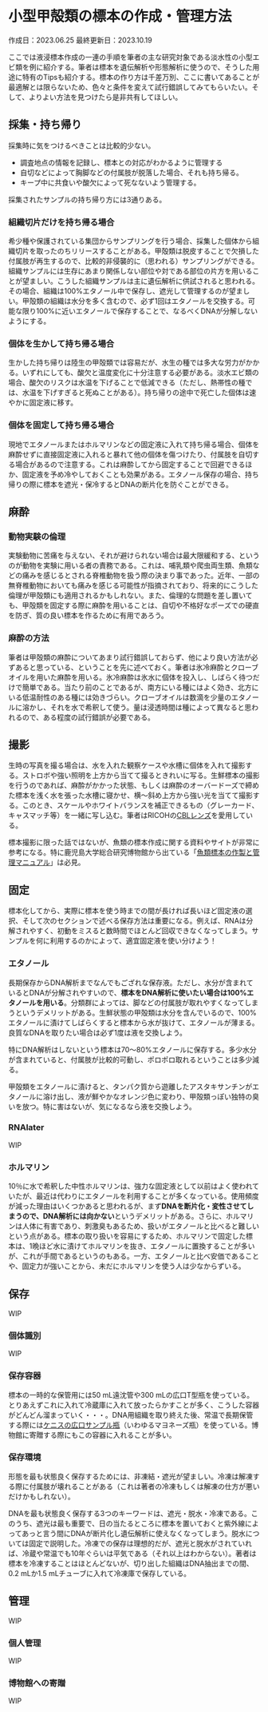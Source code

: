 # 小型甲殻類の標本の作成・管理方法

作成日：2023.06.25
最終更新日：2023.10.19

ここでは液浸標本作成の一連の手順を筆者の主な研究対象である淡水性の小型エビ類を例に紹介する。筆者は標本を遺伝解析や形態解析に使うので、そうした用途に特有のTipsも紹介する。標本の作り方は千差万別、ここに書いてあることが最適解とは限らないため、色々と条件を変えて試行錯誤してみてもらいたい。そして、よりよい方法を見つけたら是非共有してほしい。

## 採集・持ち帰り

採集時に気をつけるべきことは比較的少ない。

- 調査地点の情報を記録し、標本との対応がわかるように管理する
- 自切などによって胸脚などの付属肢が脱落した場合、それも持ち帰る。
- キープ中に共食いや酸欠によって死なないよう管理する。

採集されたサンプルの持ち帰り方には3通りある。

### 組織切片だけを持ち帰る場合

希少種や保護されている集団からサンプリングを行う場合、採集した個体から組織切片を取ったのちリリースすることがある。甲殻類は脱皮することで欠損した付属肢が再生するので、比較的非侵襲的に（思われる）サンプリングができる。組織サンプルには生存にあまり関係しない部位や対である部位の片方を用いることが望ましい。こうした組織サンプルは主に遺伝解析に供試されると思われる。その場合、組織は100%エタノール中で保存し、遮光して管理するのが望ましい。甲殻類の組織は水分を多く含むので、必ず1回はエタノールを交換する。可能な限り100%に近いエタノールで保存することで、なるべくDNAが分解しないようにする。

### 個体を生かして持ち帰る場合

生かした持ち帰りは陸生の甲殻類では容易だが、水生の種では多大な労力がかかる。いずれにしても、酸欠と温度変化に十分注意する必要がある。淡水エビ類の場合、酸欠のリスクは水温を下げることで低減できる（ただし、熱帯性の種では、水温を下げすぎると死ぬことがある）。持ち帰りの途中で死亡した個体は速やかに固定液に移す。

### 個体を固定して持ち帰る場合

現地でエタノールまたはホルマリンなどの固定液に入れて持ち帰る場合、個体を麻酔せずに直接固定液に入れると暴れて他の個体を傷つけたり、付属肢を自切する場合があるので注意する。これは麻酔してから固定することで回避できるほか、固定液を予め冷やしておくことも効果がある。エタノール保存の場合、持ち帰りの際に標本を遮光・保冷するとDNAの断片化を防ぐことができる。

## 麻酔

### 動物実験の倫理

実験動物に苦痛を与えない、それが避けられない場合は最大限緩和する、というのが動物を実験に用いる者の責務である。これは、哺乳類や爬虫両生類、魚類などの痛みを感じるとされる脊椎動物を扱う際の決まり事であった。近年、一部の無脊椎動物においても痛みを感じる可能性が指摘されており、将来的にこうした倫理が甲殻類にも適用されるかもしれない。また、倫理的な問題を差し置いても、甲殻類を固定する際に麻酔を用いることは、自切や不格好なポーズでの硬直を防ぎ、質の良い標本を作るために有用であろう。

### 麻酔の方法

筆者は甲殻類の麻酔についてあまり試行錯誤しておらず、他により良い方法が必ずあると思っている、ということを先に述べておく。筆者は氷冷麻酔とクローブオイルを用いた麻酔を用いる。氷冷麻酔は氷水に個体を投入し、しばらく待つだけで簡単である。当たり前のことであるが、南方にいる種にはよく効き、北方にいる低温耐性のある種には効きづらい。クローブオイルは数滴を少量のエタノールに溶かし、それを水で希釈して使う。量は浸透時間は種によって異なると思われるので、ある程度の試行錯誤が必要である。

## 撮影

生時の写真を撮る場合は、水を入れた観察ケースや水槽に個体を入れて撮影する。ストロボや強い照明を上方から当てて撮るときれいに写る。生鮮標本の撮影を行うのであれば、麻酔がかかった状態、もしくは麻酔のオーバードーズで締めた標本を浅く水を張った水槽に寝かせ、横〜斜め上方から強い光を当てて撮影する。このとき、スケールやホワイトバランスを補正できるもの（グレーカード、キャスマッチ等）を一緒に写し込む。筆者はRICOHの[CBLレンズ](https://ricohimagingstore.com/cbl-lens-110mm-s0098893.html)を愛用している。

標本撮影に限った話ではないが、魚類の標本作成に関する資料やサイトが非常に参考になる。特に鹿児島大学総合研究博物館から出ている「[魚類標本の作製と管理マニュアル](https://www.museum.kagoshima-u.ac.jp/staff/motomura/FishCollectionManual.pdf)」は必見。

## 固定

標本化してから、実際に標本を使う時までの間が長ければ長いほど固定液の選択、そして次のセクションで述べる保存方法は重要になる。例えば、RNAは分解されやすく、初動をミスると数時間でほとんど回収できなくなってしまう。サンプルを何に利用するのかによって、適宜固定液を使い分けよう！

### エタノール

長期保存からDNA解析までなんでもござれな保存液。ただし、水分が含まれているとDNAが分解されやすいので、**標本をDNA解析に使いたい場合は100%エタノールを用いる**。分類群によっては、脚などの付属肢が取れやすくなってしまうというデメリットがある。生鮮状態の甲殻類は水分を含んでいるので、100%エタノールに漬けてしばらくすると標本から水が抜けて、エタノールが薄まる。良質なDNAを取りたい場合は必ず1度は液を交換しよう。

特にDNA解析はしないという標本は70〜80%エタノールに保存する。多少水分が含まれていると、付属肢が比較的可動し、ポロポロ取れるということは多少減る。

甲殻類をエタノールに漬けると、タンパク質から遊離したアスタキサンチンがエタノールに溶け出し、液が鮮やかなオレンジ色に変わり、甲殻類っぽい独特の臭いを放つ。特に害はないが、気になるなら液を交換しよう。

### RNAlater

WIP

### ホルマリン

10％に水で希釈した中性ホルマリンは、強力な固定液として以前はよく使われていたが、最近は代わりにエタノールを利用することが多くなっている。使用頻度が減った理由はいくつかあると思われるが、まず**DNAを断片化・変性させてしまうので、DNA解析には向かない**というデメリットがある。さらに、ホルマリンは人体に有害であり、刺激臭もあるため、扱いがエタノールと比べると難しいという点がある。標本の取り扱いを容易にするため、ホルマリンで固定した標本は、1晩ほど水に漬けてホルマリンを抜き、エタノールに置換することが多いが、これが手間であるというのもある。一方、エタノールと比べ安価であることや、固定力が強いことから、未だにホルマリンを使う人は少なからずいる。

## 保存

WIP

### 個体識別

WIP

### 保存容器

標本の一時的な保管用には50 mL遠沈管や300 mLの広口T型瓶を使っている。とりあえずこれに入れて冷蔵庫に入れて放ったらかすことが多く、こうした容器がどんどん溜まっていく・・・。DNA用組織を取り終えた後、常温で長期保管する際には[ケニスの広口サンプル瓶](https://www.kenis.co.jp/onlineshop/product/11310370)（いわゆるマヨネーズ瓶）を使っている。博物館に寄贈する際にもこの容器に入れることが多い。

### 保存環境

形態を最も状態良く保存するためには、非凍結・遮光が望ましい。冷凍は解凍する際に付属肢が壊れることがある（これは著者の冷凍もしくは解凍の仕方が悪いだけかもしれない）。

DNAを最も状態良く保存する3つのキーワードは、遮光・脱水・冷凍である。このうち、遮光は最も重要で、日の当たるところに標本を置いておくと紫外線によってあっと言う間にDNAが断片化し遺伝解析に使えなくなってしまう。脱水については固定で説明した。冷凍での保存は理想的だが、遮光と脱水がされていれば、冷蔵や常温でも10年ぐらいは平気である（それ以上はわからない）。著者は標本を冷凍することはほとんどないが、切り出した組織はDNA抽出までの間、0.2 mLか1.5 mLチューブに入れて冷凍庫で保存している。

## 管理

WIP

### 個人管理

WIP

### 博物館への寄贈

WIP
